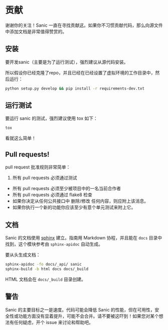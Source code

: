 # 贡献

谢谢你的关注！Sanic 一直在寻找贡献这。如果你不习惯贡献代码，那么向源文件中添加文档是非常值得赞赏的。

## 安装

要开发sanic（主要是为了运行测试），强烈建议从源代码安装。

所以假设你已经克隆了repo，并且已经在已经设置了虚拟环境的工作目录中，然后运行：

```bash
python setup.py develop && pip install -r requirements-dev.txt
```

## 运行测试

要运行 sanic 的测试，强烈建议使用 tox 如下：

```bash
tox
```

看就这么简单！

## Pull requests!

pull request 批准规则非常简单：
1. 所有 pull requests 必须通过测试
* 所有 pull requests 必须至少被项目中的一名当前合作者
* 所有 pull requests 必须通过 flake8 检查
* 如果你决定从任何公共接口中 删除/修改 任何内容，则应附上该消息。
* 如果你执行一个新的功能你应该至少有意个单元测试来附上它。

## 文档

Sanic 的文档使用 [sphinx](http://www.sphinx-doc.org/en/1.5.1/) 建立。指南用 Markdown 协程，并且能在 `docs` 目录中找到，这个模块参考由 `sphinx-apidoc` 自动生成。

要从头生成文档：

```bash
sphinx-apidoc -fo docs/_api/ sanic
sphinx-build -b html docs docs/_build
```

HTML 文档会在 `docs/_build` 目录创建。

## 警告

Sanic 的主要目标之一是速度。代码可能会降低 Sanic 的性能，但在可用性，安全性或功能方面没有显着提升，可能不会合并。请不要被这吓到！如果您对某个想法有任何疑虑，开个 issue 来讨论和帮助吧。
